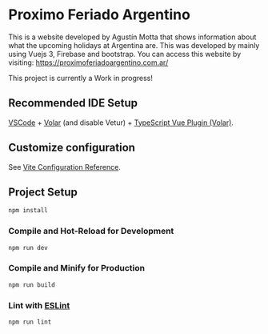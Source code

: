 # Proximo Feriado Argentino

This is a website developed by Agustín Motta that shows information about what the
upcoming holidays at Argentina are. This was developed by mainly using Vuejs 3, Firebase and bootstrap.
You can access this website by visiting: https://proximoferiadoargentino.com.ar/

This project is currently a Work in progress!

## Recommended IDE Setup

[VSCode](https://code.visualstudio.com/) + [Volar](https://marketplace.visualstudio.com/items?itemName=Vue.volar) (and disable Vetur) + [TypeScript Vue Plugin (Volar)](https://marketplace.visualstudio.com/items?itemName=Vue.vscode-typescript-vue-plugin).

## Customize configuration

See [Vite Configuration Reference](https://vitejs.dev/config/).

## Project Setup

```sh
npm install
```

### Compile and Hot-Reload for Development

```sh
npm run dev
```

### Compile and Minify for Production

```sh
npm run build
```

### Lint with [ESLint](https://eslint.org/)

```sh
npm run lint
```
